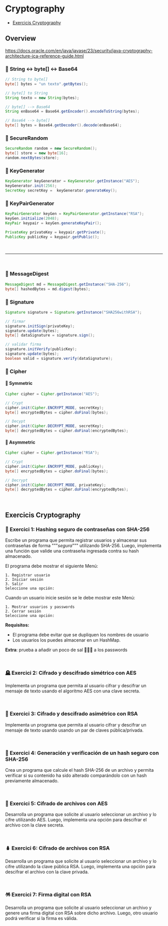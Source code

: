 # Cryptography

* [Exercicis Cryptography](#exercicis-cryptography)

## Overview

https://docs.oracle.com/en/java/javase/23/security/java-cryptography-architecture-jca-reference-guide.html


### 🔐 String ↔ byte[] ↔ Base64

```java
// String to byte[]
byte[] bytes = "un texto".getBytes();

// byte[] to String
String texto = new String(bytes);

// byte[] --> Base64
String enBase64 = Base64.getEncoder().encodeToString(bytes);

// Base64 --> byte[]
byte[] bytes = Base64.getDecoder().decode(enBase64);

```

### 🔐 SecureRandom

```java
SecureRandom random = new SecureRandom();
byte[] store = new byte[16];
random.nextBytes(store);
```

### 🔐 KeyGenerator

```java
KeyGenerator keyGenerator = KeyGenerator.getInstance("AES");
keyGenerator.init(256);
SecretKey secretKey =  keyGenerator.generateKey();
```

### 🔐 KeyPairGenerator

```java
KeyPairGenerator keyGen = KeyPairGenerator.getInstance("RSA");
keyGen.initialize(2048);
KeyPair keypair = keyGen.generateKeyPair();

PrivateKey privateKey = keypair.getPrivate();
PublicKey publicKey = keypair.getPublic();
```

<br>
<hr>
<br>

### 🔐 MessageDigest

```java
MessageDigest md = MessageDigest.getInstance("SHA-256");
byte[] hashedBytes = md.digest(bytes);
```

### 🔐 Signature

```java
Signature signature = Signature.getInstance("SHA256withRSA");

// firmar
signature.initSign(privateKey);
signature.update(bytes);
byte[] dataSignature = signature.sign();

// validar firma
signature.initVerify(publicKey);
signature.update(bytes);
boolean valid = signature.verify(dataSignature);
```

### 🔐 Cipher

#### 🥄 Symmetric

```java
Cipher cipher = Cipher.getInstance("AES");

// Crypt
cipher.init(Cipher.ENCRYPT_MODE, secretKey);
byte[] encryptedBytes = cipher.doFinal(bytes);

// Decypt
cipher.init(Cipher.DECRYPT_MODE, secretKey);
byte[] decryptedBytes = cipher.doFinal(encryptedBytes);
```

#### 🍴 Asymmetric

```java
Cipher cipher = Cipher.getInstance("RSA");

// Crypt
cipher.init(Cipher.ENCRYPT_MODE, publicKey);
byte[] encryptedBytes = cipher.doFinal(bytes);

// Decrypt
cipher.init(Cipher.DECRYPT_MODE, privateKey);
byte[] decryptedBytes = cipher.doFinal(encryptedBytes);

```


<br />

## Exercicis Cryptography

### 🧬 Exercici 1: Hashing seguro de contraseñas con SHA-256

Escribe un programa que permita registrar usuarios y almacenar sus contraseñas de forma """_segura_""" utilizando SHA-256. Luego, implementa una función que valide una contraseña ingresada contra su hash almacenado.

El programa debe mostrar el siguiente Menú:
```
1. Registrar usuario
2. Iniciar sesión
3. Salir
Seleccione una opción: 
```

Cuando un usuario inicie sesión se le debe mostrar este Menú:
```
1. Mostrar usuarios y passwords
2. Cerrar sesión
Seleccione una opción:
```

**Requisitos:**

* El programa debe evitar que se dupliquen los nombres de usuario
* Los usuarios los puedes almacenar en un HashMap.

**Extra**: prueba a añadir un poco de sal 🧂🧂🧂 a los passwords

<br />

### 🪦 Exercici 2: Cifrado y descifrado simétrico con AES

Implementa un programa que permita al usuario cifrar y descifrar un mensaje de texto usando el algoritmo AES con una clave secreta.

<br />

### 🧪 Exercici 3: Cifrado y descifrado asimétrico con RSA

Implementa un programa que permita al usuario cifrar y descifrar un mensaje de texto usando usando un par de claves pública/privada.

<br />

### 🔭 Exercici 4: Generación y verificación de un hash seguro con SHA-256

Crea un programa que calcule el hash SHA-256 de un archivo y permita verificar si su contenido ha sido alterado comparándolo con un hash previamente almacenado.

<br />

### 🧽 Exercici 5: Cifrado de archivos con AES

Desarrolla un programa que solicite al usuario seleccionar un archivo y lo cifre utilizando AES. Luego, implementa una opción para descifrar el archivo con la clave secreta.

<br />

### 🪆 Exercici 6: Cifrado de archivos con RSA

Desarrolla un programa que solicite al usuario seleccionar un archivo y lo cifre utilizando la clave pública RSA. Luego, implementa una opción para descifrar el archivo con la clave privada.

<br />

### 🪅 Exercici 7: Firma digital con RSA

Desarrolla un programa que solicite al usuario seleccionar un archivo y genere una firma digital con RSA sobre dicho archivo. Luego, otro usuario podrá verificar si la firma es válida.
